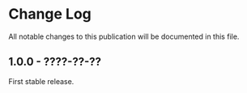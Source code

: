 Change Log
==========

All notable changes to this publication will be documented in this file.

## 1.0.0 - ????-??-??

First stable release.
